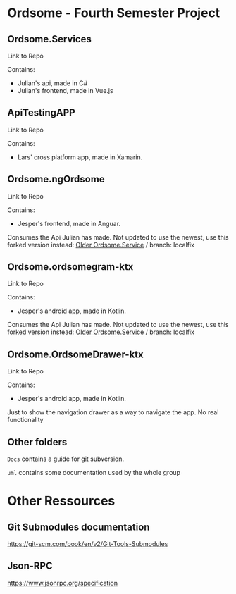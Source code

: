 # Ordsome - Fourth Semester Project
## Ordsome.Services
Link to Repo

Contains:
- Julian's api, made in C#
- Julian's frontend, made in Vue.js

## ApiTestingAPP
Link to Repo

Contains:
- Lars' cross platform app, made in Xamarin.

## Ordsome.ngOrdsome
Link to Repo

Contains:
- Jesper's frontend, made in Anguar. 

Consumes the Api Julian has made. Not updated to use the newest, use this forked version instead: [Older Ordsome.Service](https://github.com/jesp209i/Ordsome.Services) / branch: localfix

## Ordsome.ordsomegram-ktx
Link to Repo

Contains:
- Jesper's android app, made in Kotlin.

Consumes the Api Julian has made. Not updated to use the newest, use this forked version instead: [Older Ordsome.Service](https://github.com/jesp209i/Ordsome.Services) / branch: localfix

## Ordsome.OrdsomeDrawer-ktx
Link to Repo

Contains:
- Jesper's android app, made in Kotlin. 

Just to show the navigation drawer as a way to navigate the app. No real functionality

## Other folders
`Docs` contains a guide for git subversion.

`uml` contains some documentation used by the whole group


# Other Ressources
## Git Submodules documentation
https://git-scm.com/book/en/v2/Git-Tools-Submodules


## Json-RPC
https://www.jsonrpc.org/specification
